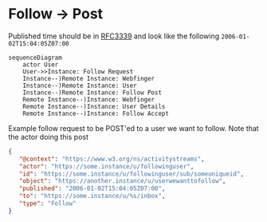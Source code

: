 # Follow -> Post


Published time should be in [RFC3339](https://www.rfc-editor.org/rfc/rfc3339) and look like the following `2006-01-02T15:04:05Z07:00`

```mermaid
sequenceDiagram
    actor User
    User->>Instance: Follow Request
    Instance--)Remote Instance: Webfinger
    Instance--)Remote Instance: User
    Instance--)Remote Instance: Follow Post
    Remote Instance--)Instance: Webfinger
    Remote Instance--)Instance: User Details
    Remote Instance--)Instance: Follow Accept
```

Example follow request to be POST'ed to a user we want to follow. Note that the actor doing this post


```json
{
   "@context": "https://www.w3.org/ns/activitystreams",
   "actor": "https://some.instance/u/followinguser",
   "id": "https://some.instance/u/followinguser/sub/someuniqueid",
   "object": "https://another.instance/u/userwewanttofollow",
   "published": "2006-01-02T15:04:05Z07:00",
   "to": "https://some.instance/u/%s/inbox",
   "type": "Follow"
}
```

